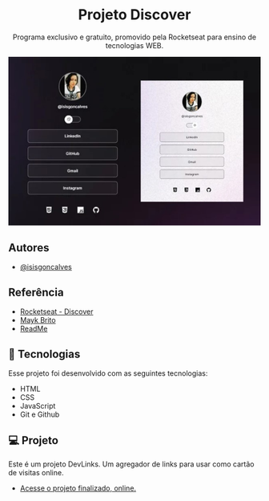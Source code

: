 
<h1 align="center"> Projeto Discover </h1>

<p align="center">
Programa exclusivo e gratuito, promovido pela Rocketseat para ensino de tecnologias WEB.
</p>

<p align="center">
<img src="./assets/bg-github.jpg" alt="">
</p> 

## Autores

- [@isisgoncalves](https://www.github.com/isisgoncalves)

## Referência

 - [Rocketseat - Discover](https://www.rocketseat.com.br/discover)
 - [Mayk Brito](https://github.com/maykbrito)
 - [ReadMe](https://readme.so/pt)

## 🚀 Tecnologias

Esse projeto foi desenvolvido com as seguintes tecnologias:

- HTML
- CSS
- JavaScript
- Git e Github

## 💻 Projeto

Este é um projeto DevLinks. Um agregador de links para usar como cartão de visitas online.

- [Acesse o projeto finalizado, online.](https://isisgoncalves.github.io/Projeto-Discover/)